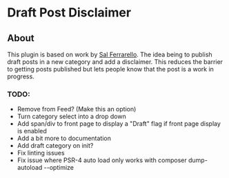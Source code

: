 # Draft Post Disclaimer

## About
This plugin is based on work by [Sal Ferrarello](https://salferrarello.com/draft-blog-posts/). The idea being to publish draft posts in a new category and add a disclaimer. This reduces the barrier to getting posts published but lets people know that the post is a work in progress.

### TODO:

 - Remove from Feed? (Make this an option)
 - Turn category select into a drop down
 - Add span/div to front page to display a "Draft" flag if front page display is enabled
 - Add a bit more to documentation
 - Add draft category on init?
 - Fix linting issues
 - Fix issue where PSR-4 auto load only works with composer dump-autoload --optimize 
